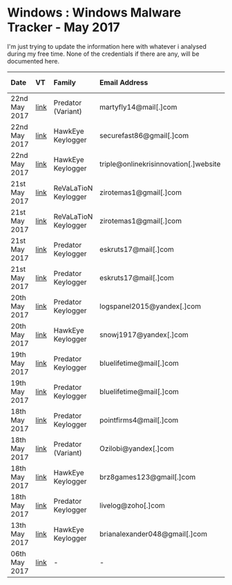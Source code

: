 # Windows : Windows Malware Tracker - May 2017

I'm just trying to update the information here with whatever i analysed during my free time.
None of the credentials if there are any, will be documented here.

|     Date     |      VT     |    Family    | Email Address | Secondary Email | Skype |  Google+ | Facebook | FTP Server | C&C |
| :---         | :---          | :---         | :---         | :---         | :---         | :---         | :---         | :---         | :---         |
| 22nd May 2017 | [link](https://virustotal.com/en/file/b39782b6e2a957cfcf4afd39006b178c41cb9d7d73ceab19d7d4b2c7bb6cb301/analysis/) | Predator (Variant) | martyfly14@mail[.]com | - | - | - | - | - | - |
| 22nd May 2017 | [link](https://virustotal.com/en/file/87a48cc981f78bafe19b49f3b810f2c8d517f3bfd022521c24bed9a9c30edfda/analysis/) | HawkEye Keylogger | securefast86@gmail[.]com | - | - | [link](https://plus.google.com/113576340514180937825) | - | - | - |
| 22nd May 2017 | [link](https://virustotal.com/en/file/edd652f8710e454fc89323dd9c6edbad552922d91f678063fbd017a515ae4c06/analysis/) | HawkEye Keylogger | triple@onlinekrisinnovation[.]website | - | - | - | - | - | - |
| 21st May 2017 | [link](https://virustotal.com/en/file/26aa84a859aa0e89971a75b2fff2f9543a43ec3d6a31ba5116e9e9bdd3584ace/analysis/) | ReVaLaTioN Keylogger | zirotemas1@gmail[.]com | - | - | [link](https://plus.google.com/116048014707032948817) | - | - | - |
| 21st May 2017 | [link](https://virustotal.com/en/file/9868aabefc41b6b36b1e2d170864ecf13de958950a1cf4cf99679d71530722e6/analysis/) | ReVaLaTioN Keylogger | zirotemas1@gmail[.]com | - | - | [link](https://plus.google.com/116048014707032948817) | - | - | - |
| 21st May 2017 | [link](https://virustotal.com/en/file/50173f5661d427c1ad1abcef4adfe8017ba79e0bcde601dd6ed8d5dd3feeeac9/analysis/) | Predator Keylogger | eskruts17@mail[.]com | - | - | - | - | - | - |
| 21st May 2017 | [link](https://virustotal.com/en/file/598b3dcd683042657df20cd42411145a465ec0eaa6b145bf5a6849fcd9995cf6/analysis/) | Predator Keylogger | eskruts17@mail[.]com | - | - | - | - | - | - |
| 20th May 2017 | [link](https://virustotal.com/en/file/c307f3e34cbb41b00251f40d00de09d708f8d87308daa4ed68d1c56a07c4ce01/analysis/) | Predator Keylogger | logspanel2015@yandex[.]com | - | - | - | - | - | - |
| 20th May 2017 | [link](https://virustotal.com/en/file/7699ae5869daef0095e60f6cc40b97e1096c97e32d01bae379e3931b9913f043/analysis/) | HawkEye Keylogger | snowj1917@yandex[.]com | - | - | - | - | - | - |
| 19th May 2017 | [link](https://virustotal.com/en/file/e45e4748092a6aa24a4067f9aa1bb0e158996fc7b5ee2a2b907cad97c324f1f2/analysis/) | Predator Keylogger | bluelifetime@mail[.]com | - | - | - | - | - | - |
| 19th May 2017 | [link](https://virustotal.com/en/file/ecd63b7cfa6b4d45bda4a5195da27ab9775a59840946f9d8985272d816129e97/analysis/) | Predator Keylogger | bluelifetime@mail[.]com | - | - | - | - | - | - |
| 18th May 2017 | [link](https://virustotal.com/en/file/7ca25f8240b76c13c8ec1eabb6703f2857d88b614cd9fefbfd03ee4307d95e0f/analysis/) | Predator Keylogger | pointfirms4@mail[.]com | - | - | - | - | - | - |
| 18th May 2017 | [link](https://virustotal.com/en/file/a81d0186d1a59e6454d00952c8b66d18369a2874a65f5c3bffe7f21c3d906620/analysis/) | Predator (Variant) | Ozilobi@yandex[.]com | - | - | - | - | - | - |
| 18th May 2017 | [link](https://virustotal.com/en/file/c7e7171bf77fb42666c61ad5c8d2f6a19e576a40141d94224603a27474392740/analysis/) | HawkEye Keylogger | brz8games123@gmail[.]com | - | live:brz8games123_1 | [link](https://plus.google.com/106929799620793647496) | - | - | - |
| 18th May 2017 | [link](https://virustotal.com/en/file/3ee26962897b8c9c331ce985a549129d757b72cac98fe28ddb7f71b7b56e8ea8/analysis/) | Predator Keylogger | livelog@zoho[.]com | - | - | - | - | - | - |
| 13th May 2017 | [link](https://virustotal.com/en/file/2f940bc2b04789102aab15c5ebb96be9b4a6687732b2f6c751b22341a52d9f7f/analysis/) | HawkEye Keylogger | brianalexander048@gmail[.]com | - | - | [link](https://plus.google.com/111762948974676096842) | - | - | - |
| 06th May 2017 | [link](https://virustotal.com/en/file/4b5e0b900276300c0f98443353ddef641856664f10d10ad62ac6d6b4520de51f/analysis/) | - | - | - | - | - | - | rzjanin@ftp://rzjanin[.]zapto[.]org | - |
